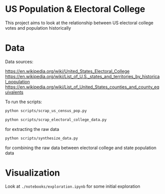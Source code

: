 # US Population & Electoral College

This project aims to look at the relationship between US electoral college votes and population historically

# Data

Data sources:

https://en.wikipedia.org/wiki/United_States_Electoral_College \
https://en.wikipedia.org/wiki/List_of_U.S._states_and_territories_by_historical_population 
https://en.wikipedia.org/wiki/List_of_United_States_counties_and_county_equivalents

To run the scripts:

```bash
python scripts/scrap_us_census_pop.py
```

```bash
python scripts/scrap_electoral_college_data.py
```

for extracting the raw data

```bash
python scripts/synthesize_data.py
```

for combining the raw data between electoral college and state population data

# Visualization

Look at `./notebooks/exploration.ipynb` for some initial exploration
